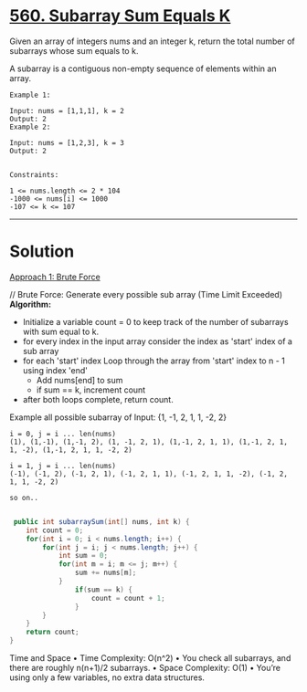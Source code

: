 # [560. Subarray Sum Equals K](https://leetcode.com/problems/subarray-sum-equals-k/description/)

Given an array of integers nums and an integer k, return the total number of subarrays whose sum equals to k.

A subarray is a contiguous non-empty sequence of elements within an array.

    Example 1:
    
    Input: nums = [1,1,1], k = 2
    Output: 2
    Example 2:
    
    Input: nums = [1,2,3], k = 3
    Output: 2
     
    
    Constraints:
    
    1 <= nums.length <= 2 * 104
    -1000 <= nums[i] <= 1000
    -107 <= k <= 107
----

# Solution

<ins>Approach 1: Brute Force</ins>

// Brute Force: Generate every possible sub array (Time Limit Exceeded)
__Algorithm:__
* Initialize a variable count = 0 to keep track of the number of subarrays with sum equal to k.
* for every index in the input array consider the index as 'start' index of a sub array
* for each 'start' index Loop through the array from 'start' index to n - 1 using index 'end'
  * Add nums[end] to sum
  * if sum == k, increment count
* after both loops complete, return count.

Example all possible subarray of Input: {1, -1, 2, 1, 1, -2, 2}

	i = 0, j = i ... len(nums)
	(1), (1,-1), (1,-1, 2), (1, -1, 2, 1), (1,-1, 2, 1, 1), (1,-1, 2, 1, 1, -2), (1,-1, 2, 1, 1, -2, 2)
	
	i = 1, j = i ... len(nums)
	(-1), (-1, 2), (-1, 2, 1), (-1, 2, 1, 1), (-1, 2, 1, 1, -2), (-1, 2, 1, 1, -2, 2)

	so on..
     
```java

 public int subarraySum(int[] nums, int k) {
	int count = 0;
	for(int i = 0; i < nums.length; i++) {
		for(int j = i; j < nums.length; j++) {
			int sum = 0;
			for(int m = i; m <= j; m++) {
				sum += nums[m];
			}
				if(sum == k) {
					count = count + 1;
				}
		}
	} 
	return count;
}

```

Time and Space
•	Time Complexity: O(n^2)
•	You check all subarrays, and there are roughly n(n+1)/2 subarrays.
•	Space Complexity: O(1)
•	You’re using only a few variables, no extra data structures.

